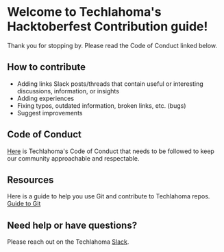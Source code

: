 # Welcome to Techlahoma's Hacktoberfest Contribution guide!

Thank you for stopping by. Please read the Code of Conduct linked below.

## How to contribute
- Adding links Slack posts/threads that contain useful or interesting discussions, information, or insights
- Adding experiences
- Fixing typos, outdated information, broken links, etc. (bugs)
- Suggest improvements

## Code of Conduct
[Here](https://www.techlahoma.org/code-of-conduct) is Techlahoma's Code of Conduct that needs to be followed to keep our community approachable and respectable.

## Resources
Here is a guide to help you use Git and contribute to Techlahoma repos.
[Guide to Git](https://github.com/kacollins/git-resources)

## Need help or have questions?
Please reach out on the Techlahoma [Slack](https://slack.techlahoma.org/).
